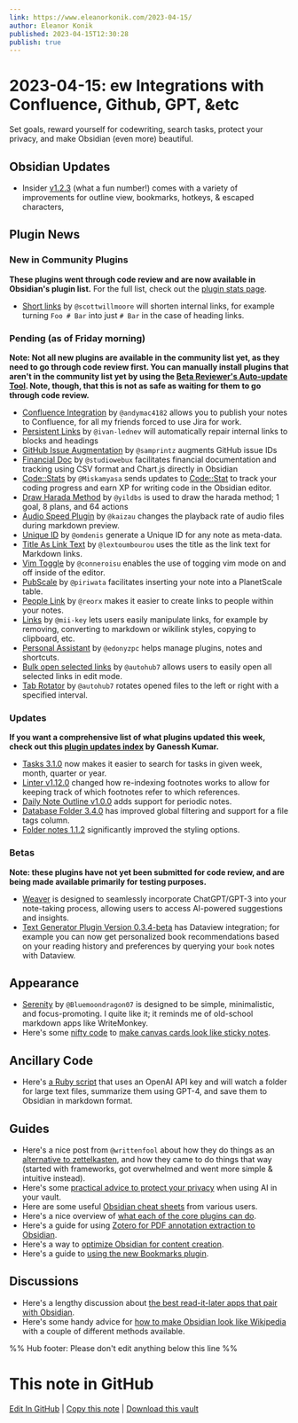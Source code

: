 ```yaml
---
link: https://www.eleanorkonik.com/2023-04-15/
author: Eleanor Konik
published: 2023-04-15T12:30:28
publish: true
---
```


# 2023-04-15: ew Integrations with Confluence, Github, GPT, &etc
Set goals, reward yourself for codewriting, search tasks, protect your privacy, and make Obsidian (even more) beautiful.

## Obsidian Updates

* Insider [v1.2.3](https://forum.obsidian.md/t/obsidian-release-v1-2-3-insider-build/58050?ref=eleanorkonik.com) (what a fun number!) comes with a variety of improvements for outline view, bookmarks, hotkeys, & escaped characters,

## Plugin News

### New in Community Plugins

__These plugins went through code review and are now available in Obsidian's plugin list.__ For the full list, check out the [plugin stats page](https://obsidian-plugin-stats.vercel.app/new?ref=eleanorkonik.com).

* [Short links](https://github.com/scottwillmoore/obsidian-short-links?ref=eleanorkonik.com) by `@scottwillmoore` will shorten internal links, for example turning `Foo # Bar` into just `# Bar` in the case of heading links.

### Pending (as of Friday morning)

__Note: Not all new plugins are available in the community list yet, as they need to go through code review first. You can manually install plugins that aren't in the community list yet by using the [Beta Reviewer's Auto-update Tool](https://github.com/TfTHacker/obsidian42-brat?ref=eleanorkonik.com). Note, though, that this is not as safe as waiting for them to go through code review.__

* [Confluence Integration](https://github.com/obsidian-confluence/obsidian-confluence?ref=eleanorkonik.com) by `@andymac4182` allows you to publish your notes to Confluence, for all my friends forced to use Jira for work.
* [Persistent Links](https://github.com/ivan-lednev/obsidian-persistent-links?ref=eleanorkonik.com) by `@ivan-lednev` will automatically repair internal links to blocks and headings
* [GitHub Issue Augmentation](https://github.com/samprintz/obsidian-issue-augmentation-plugin?ref=eleanorkonik.com) by `@samprintz` augments GitHub issue IDs
* [Financial Doc](https://github.com/yet-another-tool/obsidian-findoc?ref=eleanorkonik.com) by `@studiowebux` facilitates financial documentation and tracking using CSV format and Chart.js directly in Obsidian
* [Code::Stats](https://github.com/Miskamyasa/obsidian-codestats?ref=eleanorkonik.com) by `@Miskamyasa` sends updates to [Code::Stat](https://codestats.net/?ref=eleanorkonik.com) to track your coding progress and earn XP for writing code in the Obsidian editor.
* [Draw Harada Method](https://github.com/yildbs/obsidian-harada-method-plugin?ref=eleanorkonik.com) by `@yildbs` is used to draw the harada method; 1 goal, 8 plans, and 64 actions
* [Audio Speed Plugin](https://github.com/kaizau/obsidian-audio-speed-plugin?ref=eleanorkonik.com) by `@kaizau` changes the playback rate of audio files during markdown preview.
* [Unique ID](https://github.com/omdenis/obsidian-id?ref=eleanorkonik.com) by `@omdenis` generate a Unique ID for any note as meta-data.
* [Title As Link Text](https://github.com/lextoumbourou/obsidian-title-as-link-text?ref=eleanorkonik.com) by `@lextoumbourou` uses the title as the link text for Markdown links.
* [Vim Toggle](https://github.com/conneroisu/vim-toggle?ref=eleanorkonik.com) by `@conneroisu` enables the use of togging vim mode on and off inside of the editor.
* [PubScale](https://github.com/piriwata/pubScale?ref=eleanorkonik.com) by `@piriwata` facilitates inserting your note into a PlanetScale table.
* [People Link](https://github.com/reorx/obsidian-people-link?ref=eleanorkonik.com) by `@reorx` makes it easier to create links to people within your notes.
* [Links](https://github.com/mii-key/obsidian-links?ref=eleanorkonik.com) by `@mii-key` lets users easily manipulate links, for example by removing, converting to markdown or wikilink styles, copying to clipboard, etc.
* [Personal Assistant](https://github.com/edonyzpc/personal-assistant?ref=eleanorkonik.com) by `@edonyzpc` helps manage plugins, notes and shortcuts.
* [Bulk open selected links](https://github.com/autohub7/obsidian-open-selected-links?ref=eleanorkonik.com) by `@autohub7` allows users to easily open all selected links in edit mode.
* [Tab Rotator](https://github.com/autohub7/obsidian-tab-rotator?ref=eleanorkonik.com) by `@autohub7` rotates opened files to the left or right with a specified interval.

### Updates

__If you want a comprehensive list of what plugins updated this week, check out this [plugin updates index](https://obsidian-plugin-stats.vercel.app/updates?ref=eleanorkonik.com) by Ganessh Kumar.__

* [Tasks 3.1.0](https://publish.obsidian.md/tasks/Queries/Filters?ref=eleanorkonik.com#Numbered+date+ranges) now makes it easier to search for tasks in given week, month, quarter or year.
* [Linter v1.12.0](https://github.com/platers/obsidian-linter/releases/tag/1.12.0?ref=eleanorkonik.com) changed how re-indexing footnotes works to allow for keeping track of which footnotes refer to which references.
* [Daily Note Outline v1.0.0](https://github.com/iiz00/obsidian-daily-note-outline?ref=eleanorkonik.com) adds support for periodic notes.
* [Database Folder 3.4.0](https://github.com/RafaelGB/obsidian-db-folder/releases/tag/3.4.0?ref=eleanorkonik.com) has improved global filtering and support for a file tags column.
* [Folder notes 1.1.2](https://github.com/LostPaul/obsidian-folder-notes?ref=eleanorkonik.com) significantly improved the styling options.

### Betas

__Note: these plugins have not yet been submitted for code review, and are being made available primarily for testing purposes.__

* [Weaver](https://github.com/vasilecampeanu/obsidian-weaver?ref=eleanorkonik.com) is designed to seamlessly incorporate ChatGPT/GPT-3 into your note-taking process, allowing users to access AI-powered suggestions and insights.
* [Text Generator Plugin Version 0.3.4-beta](https://github.com/nhaouari/obsidian-textgenerator-plugin/releases?ref=eleanorkonik.com) has Dataview integration; for example you can now get personalized book recommendations based on your reading history and preferences by querying your `book` notes with Dataview.

## Appearance

* [Serenity](https://github.com/Bluemoondragon07/Obsidian-Serenity?ref=eleanorkonik.com) by `@Bluemoondragon07` is designed to be simple, minimalistic, and focus-promoting. I quite like it; it reminds me of old-school markdown apps like WriteMonkey.
* Here's some [nifty code](https://discord.com/channels/686053708261228577/1050087185602334833/1095944139113254952?ref=eleanorkonik.com) to [make canvas cards look like sticky notes](https://discord.com/channels/686053708261228577/1050087185602334833/1095795734466535528?ref=eleanorkonik.com).

## Ancillary Code

* Here's [a Ruby script](https://github.com/dep/gpt-4-listen-and-summarize/tree/main?ref=eleanorkonik.com) that uses an OpenAI API key and will watch a folder for large text files, summarize them using GPT-4, and save them to Obsidian in markdown format.

## Guides

* Here's a nice post from `@writtenfool` about how they do things as an [alternative to zettelkasten](https://forum.obsidian.md/t/honest-alternatives-to-zettelkasten/57076/9?u=cawlinteffid&ref=eleanorkonik.com), and how they came to do things that way (started with frameworks, got overwhelmed and went more simple & intuitive instead).
* Here's some [practical advice to protect your privacy](https://tfthacker.medium.com/ai-and-your-obsidian-vault-practical-advice-to-protect-your-privacy-27a75d28965a?ref=eleanorkonik.com) when using AI in your vault.
* Here are some useful [Obsidian cheat sheets](https://www.reddit.com/r/ObsidianMD/comments/12hm0pm/can_you_recommend_a_cheat_sheet_for_obsidian/?ref=eleanorkonik.com) from various users.
* Here's a nice overview of [what each of the core plugins can do](https://www.youtube.com/watch?v=i-A3unwH-Pc&ref=eleanorkonik.com).
* Here's a guide for using [Zotero for PDF annotation extraction to Obsidian](https://www.youtube.com/watch?v=VqOc9OsMX_s&ref=eleanorkonik.com).
* Here's a way to [optimize Obsidian for content creation](https://www.youtube.com/watch?v=rm_BDdEPR8w&ref=eleanorkonik.com).
* Here's a guide to [using the new Bookmarks plugin](https://www.youtube.com/watch?v=mcrcRXp5d8A&ref=eleanorkonik.com).

## Discussions

* Here's a lengthy discussion about [the best read-it-later apps that pair with Obsidian](https://www.reddit.com/r/ObsidianMD/comments/12ifqaj/best_readitlater_app_that_links_with_obsidian/?ref=eleanorkonik.com).
* Here's some handy advice for [how to make Obsidian look like Wikipedia](https://www.reddit.com/r/ObsidianMD/comments/12l9053/does_anyone_know_how_to_make_a_page_look_like_a/?ref=eleanorkonik.com) with a couple of different methods available.

%% Hub footer: Please don't edit anything below this line %%

# This note in GitHub

<span class="git-footer">[Edit In GitHub](https://github.dev/obsidian-community/obsidian-hub/blob/main/01%20-%20Community/Obsidian%20Roundup/2023-04-15%20ew%20Integrations%20with%20Confluence%2C%20Github%2C%20GPT%2C%20%26etc.md "git-hub-edit-note") | [Copy this note](https://raw.githubusercontent.com/obsidian-community/obsidian-hub/main/01%20-%20Community/Obsidian%20Roundup/2023-04-15%20ew%20Integrations%20with%20Confluence%2C%20Github%2C%20GPT%2C%20%26etc.md "git-hub-copy-note") | [Download this vault](https://github.com/obsidian-community/obsidian-hub/archive/refs/heads/main.zip "git-hub-download-vault") </span>
